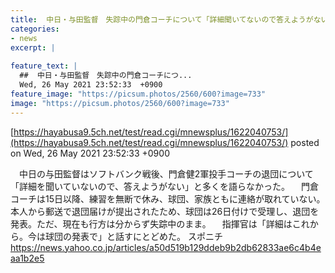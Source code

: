 ```yaml
---
title:  中日・与田監督　失踪中の門倉コーチについて「詳細聞いてないので答えようがない」  
categories:
- news
excerpt: |
  
feature_text: |
  ##  中日・与田監督　失踪中の門倉コーチにつ...
  Wed, 26 May 2021 23:52:33  +0900
feature_image: "https://picsum.photos/2560/600?image=733"
image: "https://picsum.photos/2560/600?image=733"
---
```


[https://hayabusa9.5ch.net/test/read.cgi/mnewsplus/1622040753/](https://hayabusa9.5ch.net/test/read.cgi/mnewsplus/1622040753/)
posted on Wed, 26 May 2021 23:52:33  +0900

<!--more-->

　中日の与田監督はソフトバンク戦後、門倉健2軍投手コーチの退団について「詳細を聞いていないので、答えようがない」と多くを語らなかった。 　門倉コーチは15日以降、練習を無断で休み、球団、家族ともに連絡が取れていない。本人から郵送で退団届けが提出されたため、球団は26日付けで受理し、退団を発表。ただ、現在も行方は分からず失踪中のまま。 　指揮官は「詳細はこれから。今は球団の発表で」と話すにとどめた。 スポニチ https://news.yahoo.co.jp/articles/a50d519b129ddeb9b2db62833ae6c4b4eaa1b2e5
